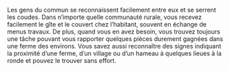 ﻿---
id: background_villager_fr.md#aptitude--solidarité-populaire
name: 'Aptitude : Solidarité populaire'
---

Les gens du commun se reconnaissent facilement entre eux et se serrent les coudes. Dans n’importe quelle communauté rurale, vous recevez facilement le gîte et le couvert chez l’habitant, souvent en échange de menus travaux. De plus, quand vous en avez besoin, vous trouvez toujours une tâche pouvant vous rapporter quelques pièces durement gagnées dans une ferme des environs. Vous savez aussi reconnaître des signes indiquant la proximité d’une ferme, d’un village ou d’un hameau à quelques lieues à la ronde et pouvez le trouver sans effort.

